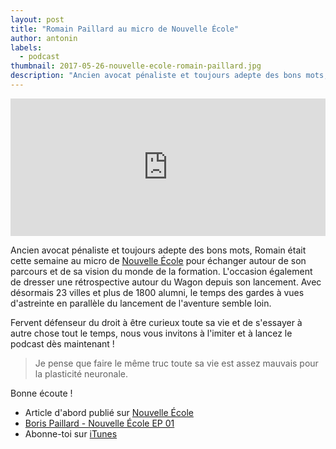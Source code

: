 ```yaml
---
layout: post
title: "Romain Paillard au micro de Nouvelle École"
author: antonin
labels:
  - podcast
thumbnail: 2017-05-26-nouvelle-ecole-romain-paillard.jpg
description: "Ancien avocat pénaliste et toujours adepte des bons mots, Romain était cette semaine au micro de Nouvelle École pour échanger autour de son parcours et de sa vision du monde de la formation."
---
```


<iframe width="100%" height="220" scrolling="no" frameborder="no" src="https://w.soundcloud.com/player/?url=https%3A//api.soundcloud.com/tracks/339827956&amp;auto_play=false&amp;hide_related=false&amp;show_comments=true&amp;show_user=true&amp;show_reposts=false&amp;visual=true"></iframe>

Ancien avocat pénaliste et toujours adepte des bons mots, Romain était cette semaine au micro de [Nouvelle École](http://nouvelleecole.org) pour échanger autour de son parcours et de sa vision du monde de la formation. L'occasion également de dresser une rétrospective autour du Wagon depuis son lancement. Avec désormais 23 villes et plus de 1800 alumni, le temps des gardes à vues d'astreinte en parallèle du lancement de l'aventure semble loin.

Fervent défenseur du droit à être curieux toute sa vie et de s'essayer à autre chose tout le temps, nous vous invitons à l'imiter et à lancez le podcast dès maintenant !

> Je pense que faire le même truc toute sa vie est assez mauvais pour la plasticité neuronale.

Bonne écoute !


- Article d'abord publié sur [Nouvelle École](http://nouvelleecole.org/ep-32-romain-paillard-le-droit-detre-curieux-toute-sa-vie/)
- [Boris Paillard - Nouvelle École EP 01](http://nouvelleecole.org/ep-01-boris-paillard-monter-wagon-code/)
- Abonne-toi sur [iTunes](https://itunes.apple.com/fr/podcast/nouvelle-ecole/id1126434008?mt=2)
